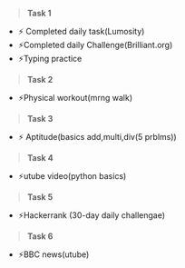 >**Task 1**
- ⚡ Completed daily task(Lumosity) 
- ⚡Completed daily Challenge(Brilliant.org)
- ⚡Typing practice
>**Task 2**
- ⚡Physical workout(mrng walk)
>**Task 3**
- ⚡ Aptitude(basics add,multi,div(5 prblms))
>**Task 4**
- ⚡utube video(python basics)
>**Task 5**
- ⚡Hackerrank (30-day daily challengae)
>**Task 6**
- ⚡BBC news(utube)